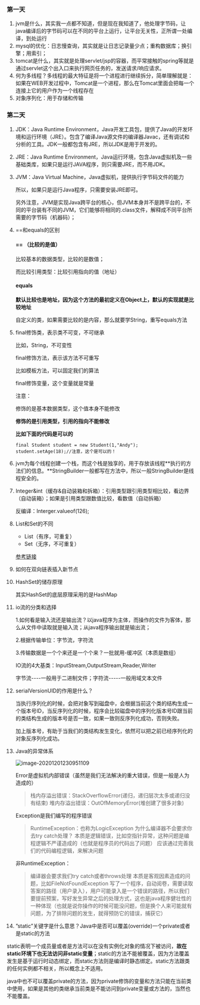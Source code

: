 ### 第一天

1. jvm是什么，其实我一点都不知道，但是现在我知道了，他处理字节码，让java编译后的字节码可以在不同的平台上运行，让平台无关性，正所谓一处编译，到处运行
2. mysql的优化：日志慢查询，其实就是让日志记录量少点；重构数据库；换引擎；用索引；
3. tomcat是什么，其实就是处理servlet/jsp的容器，而平常接触的spring等就是通过servlet这个出入口来执行网页任务的，发送请求/响应请求。
4. 何为多线程？多线程的最大特征是将一个进程进行继续拆分，简单理解就是：如果在WEB开发过程中，Tomcat是一个进程，那么在Tomcat里面会把每一个连接上它的用户作为一个线程存在
5. 对象序列化：用于存储和传输

### 第二天

1. JDK：Java Runtime Environment，Java开发工具包，提供了Java的开发环境和运行环境（JRE）。包含了编译Java源文件的编译器Javac，还有调试和分析的工具。JDK一般都包含有JRE，所以JDK是用于开发的。

2. JRE：Java Runtime Environment，Java运行环境，包含Java虚拟机及一些基础类库，如果只是运行JAVA程序，则只需要JRE，而不用JDK。

3. JVM：Java Virtual Machine，Java虚拟机，提供执行字节码文件的能力

   所以，如果只是运行Java程序，只需要安装JRE即可。

   另外注意，JVM是实现Java跨平台的核心，但JVM本身并不是跨平台的，不同的平台装有不同的JVM，它们能够将相同的.class文件，解释成不同平台所需要的字节码（机器码）；

4. ==和equals的区别

   #### == （比较的是值）

   比较基本的数据类型，比较的是数值；

   而比较引用类型：比较引用指向的值（地址）

   #### equals

   **默认比较也是地址，因为这个方法的最初定义在Object上，默认的实现就是比较地址**

   自定义的类，如果需要比较的是内容，那么就要学String，重写equals方法

6. final修饰类，表示类不可变，不可继承

   比如，String，不可变性

   final修饰方法，表示该方法不可重写

   比如模板方法，可以固定我们的算法

   final修饰变量，这个变量就是常量

   注意：

   修饰的是基本数据类型，这个值本身不能修改

   **修饰的是引用类型，引用的指向不能修改**

   **比如下面的代码是可以的**

   ```text
   final Student student = new Student(1,"Andy");
   student.setAge(18);//注意，这个是可以的！
   ```

7. jvm为每个线程创建一个栈，而这个栈是独享的，用于存放该线程**执行的方法们的信息。**StringBuilder一般都写在方法中，所以一般StringBuilder是线程安全的。

7. Integer&int（缓存&自动装箱和拆箱）：引用类型跟引用类型相比较，看边界（自动装箱）；如果是引用类型跟数值比较，看数值（自动拆箱）

   反编译：Interger.valueof(126);

   

11. List和Set的不同

    - List（有序，可重复）
    - Set（无序，不可重复）
    
    [参考链接](https://www.jianshu.com/p/6f0da4dfcb09)
    
13. 如何在双向链表插入新节点

14. HashSet的储存原理

    其实HashSet的底层原理采用的是HashMap

18. io流的分类和选择

    1.如何看是输入流还是输出流？以java程序为主体，而操作的文件为客体，那么从文件中读取就是输入流；从java程序输出就是输出流；

    2.根据传输单位：字节流，字符流

    3.传输数据是一个个来还是一个个来？一批就用-缓冲区（本质是数组）

    IO流的4大基类：InputStream,OutputStream,Reader,Writer

    字节流----一般用于二进制文件；字符流-----一般用域文本文件

19. serialVersionUID的作用是什么？

    当执行序列化的时候，会把对象写到磁盘中，会根据当前这个类的结构生成一个版本号ID，当反序列化的时候，程序会比较磁盘中的序列化版本号ID跟当前的类结构生成的版本号是否一致，如果一致则反序列化成功，否则失败。

    加上版本号，有助于当我们的类结构发生变化，依然可以把之前已经序列化的对象反序列化成功。

20. Java的异常体系

    ![image-20201201230951109](C:\Users\llj\AppData\Roaming\Typora\typora-user-images\image-20201201230951109.png)

    Error是虚拟机内部错误（虽然是我们无法解决的重大错误，但是一般是人为造成的）

    > 栈内存溢出错误：StackOverflowError(递归，递归层次太多或递归没有结束)
    > 堆内存溢出错误：OutOfMemoryError(堆创建了很多对象)

    Exception是我们编写的程序错误

    > RuntimeException：也称为LogicException
    > 为什么编译器不会要求你去try catch处理？
    > 本质是逻辑错误，比如空指针异常，这种问题是编程逻辑不严谨造成的（也就是程序员的代码出了问题）
    > 应该通过完善我们的代码编程逻辑，来解决问题

    非RuntimeException：

    > 编译器会要求我们try catch或者throws处理
    > 本质是客观因素造成的问题，比如FileNotFoundException
    > 写了一个程序，自动阅卷，需要读取答案的路径（用户录入），用户可能录入是一个错误的路径，所以我们要提前预案，写好发生异常之后的处理方式，这也是java程序健壮性的一种体现（也就是说你操作的时候可能没问题，但是换个人来可能就有问题，为了排除问题的发生，就得预防它的错误，捕获它）

21. ”static”关键字是什么意思？Java中是否可以覆盖(override)一个private或者是static的方法

static表明一个成员量或者是方法可以在没有实例化对象的情况下被访问，**故在static环境下也无法访问非static变量**；static的方法不能被覆盖，因为方法覆盖发生是基于运行时动态绑定，而static方法则是编译时静态绑定。static方法跟类的任何实例都不相关，所以概念上不适用。

java中也不可以覆盖private的方法，因为private修饰的变量和方法只能在当前类中使用，如果是其他的类继承当前类是不能访问到private变量或方法的，当然也不能覆盖。



